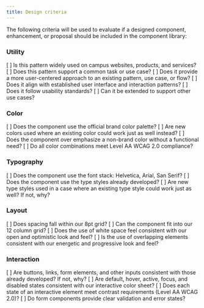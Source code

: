 ```yaml
---
title: Design criteria
---
```

The following criteria will be used to evaluate if a designed component, enhancement, or proposal should be included in the component library:
​
### Utility
[ ] Is this pattern widely used on campus websites, products, and services?
[ ] Does this pattern support a common task or use case?
[ ] Does it provide a more user-centered approach to an existing pattern, use case, or flow?
[ ] Does it align with established user interface and interaction patterns?
[ ] Does it follow usability standards?
[ ] Can it be extended to support other use cases?
​
### Color
[ ] Does the component use the official brand color palette?
[ ] Are new colors used where an existing color could work just as well instead?
[ ] Does the component over emphasize a non-brand color without a functional need?
[ ] Do all color combinations meet Level AA WCAG 2.0 compliance?
​
### Typography
[ ] Does the component use the font stack: Helvetica, Arial, San Serif?
[ ] Does the component use the type styles already developed?
[ ] Are new type styles used in a case where an existing type style could work just as well? If not, why?
​
### Layout
[ ] Does spacing fall within our 8pt grid?
[ ] Can the component fit into our 12 column grid?
[ ] Does the use of white space feel consistent with our open and optimistic look and feel?
[ ] Is the use of overlapping elements consistent with our energetic and progressive look and feel?
​
### Interaction
[ ] Are buttons, links, form elements, and other inputs consistent with those already developed? If not, why?
[ ] Are default, hover, active, focus, and disabled states consistent with our interactive color sheet?
[ ] Does each state of an interactive element meet contrast requirements (Level AA WCAG 2.0)?
[ ] Do form components provide clear validation and error states?
